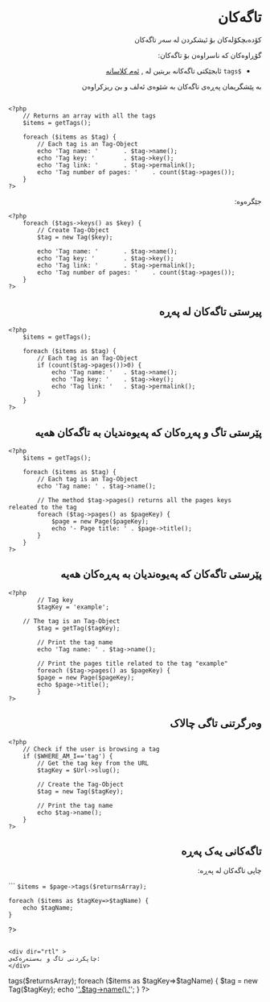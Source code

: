 <div dir="rtl" >

# تاگەکان
<!-- position: 6 -->

کۆدەبچکۆلەکان بۆ ئیشکردن لە سەر تاگەکان

گۆڕاوەکان کە ناسراوەن بۆ تاگەکان:
- `$tags` ئابجێکتی تاگەکانە بریتین لە , [ئەم کلاسانە](https://github.com/bludit/bludit/blob/master/bl-kernel/tags.class.php)

<div class="note">
بە پێشگریمان پەڕەی تاگەکان بە شێوەی ئەلف و بێ ریزکراوەن
</div>

<h2 id="list-all-tags"پێرستی تەواو تاگەکان</h2>
</div>

```
<?php
	// Returns an array with all the tags
	$items = getTags();

	foreach ($items as $tag) {
		// Each tag is an Tag-Object
		echo 'Tag name: '		. $tag->name();
		echo 'Tag key: ' 		. $tag->key();
		echo 'Tag link: ' 		. $tag->permalink();
		echo 'Tag number of pages: ' 	. count($tag->pages());
	}
?>
```

<div dir="rtl" >
جێگرەوە:
</div>

```
<?php
	foreach ($tags->keys() as $key) {
		// Create Tag-Object
		$tag = new Tag($key);

		echo 'Tag name: '		. $tag->name();
		echo 'Tag key: ' 		. $tag->key();
		echo 'Tag link: ' 		. $tag->permalink();
		echo 'Tag number of pages: ' 	. count($tag->pages());
	}
?>
```

<div dir="rtl" >
<h2 id="list-tags-that-have-pages">پیرستی تاگەکان لە  پەڕە</h2>
</div>

```
<?php
	$items = getTags();

	foreach ($items as $tag) {
		// Each tag is an Tag-Object
		if (count($tag->pages())>0) {
			echo 'Tag name: '	. $tag->name();
			echo 'Tag key: ' 	. $tag->key();
			echo 'Tag link: ' 	. $tag->permalink();
		}
	}
?>
```

<div dir="rtl" >
<h2 id="list-all-tags-and-pages">پێرستی تاگ و پەڕەکان کە پەیوەندیان بە تاگەکان هەیە</h2>
</div>

```
<?php
	$items = getTags();

	foreach ($items as $tag) {
		// Each tag is an Tag-Object
		echo 'Tag name: ' . $tag->name();

		// The method $tag->pages() returns all the pages keys releated to the tag
		foreach ($tag->pages() as $pageKey) {
			$page = new Page($pageKey);
			echo '- Page title: ' . $page->title();
		}
	}
?>
```

<div dir="rtl" >
<h2 id="list-all-pages-related-to-a-particular-tag">پێرستی تاگەکان کە پەیوەندیان بە پەڕەکان هەیە</h2>
</div>

```
<?php
        // Tag key
        $tagKey = 'example';

	// The tag is an Tag-Object
        $tag = getTag($tagKey);

        // Print the tag name
        echo 'Tag name: ' . $tag->name();

        // Print the pages title related to the tag "example"
        foreach ($tag->pages() as $pageKey) {
		$page = new Page($pageKey);
		echo $page->title();
        }
?>
```

<div dir="rtl" >
<h2 id="get-the-active-tag">وەرگرتنی تاگی چالاک</h2>
</div>

```
<?php
	// Check if the user is browsing a tag
	if ($WHERE_AM_I=='tag') {
		// Get the tag key from the URL
		$tagKey = $Url->slug();

		// Create the Tag-Object
		$tag = new Tag($tagKey);

		// Print the tag name
		echo $tag->name();
	}
?>
```

<div dir="rtl" >
<h2 id="print-the-tags-of-a-page">تاگەکانی یەک پەڕە</h2>

چاپی تاگەکان لە پەڕە:
</div>
```
<?php
	$returnsArray = true;

	$items = $page->tags($returnsArray);

	foreach ($items as $tagKey=>$tagName) {
		echo $tagName;
	}
?>
```

<div dir="rtl" >
چاپکردنی تاگ و بەستەرەکەی:
</div>

```

<?php
	$returnsArray = true;

	$items = $page->tags($returnsArray);

	foreach ($items as $tagKey=>$tagName) {
		$tag = new Tag($tagKey);

		echo '<a href="'.$tag->permalink().'">'.$tag->name().'</a>';
	}
?>
```

